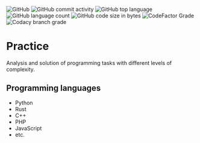 ![GitHub](https://img.shields.io/github/license/j0shu4b0y/Practice?style=flat-square)
![GitHub commit activity](https://img.shields.io/github/commit-activity/w/j0shu4b0y/Practice?style=flat-square)
![GitHub top language](https://img.shields.io/github/languages/top/j0shu4b0y/Practice?style=flat-square)
![GitHub language count](https://img.shields.io/github/languages/count/j0shu4b0y/Practice?style=flat-square)
![GitHub code size in bytes](https://img.shields.io/github/languages/code-size/j0shu4b0y/Practice?style=flat-square)
![CodeFactor Grade](https://img.shields.io/codefactor/grade/github/j0shu4b0y/Practice/master?label=code%20quality%20by%20codefactor&style=flat-square)
![Codacy branch grade](https://img.shields.io/codacy/grade/e1b5c6e824da409285f12f6c96a45d92/master?style=flat-square&label=code%20quality%20by%20codacy)

# Practice

Analysis and solution of programming tasks with different levels of complexity.

## Programming languages

 -  Python
 -  Rust
 -  C++
 -  PHP
 -  JavaScript
 -  etc.

